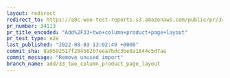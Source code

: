 ```yaml
---
layout: redirect
redirect_to: https://a8c-woo-test-reports.s3.amazonaws.com/public/pr/34113/e2e/index.html
pr_number: 34113
pr_title_encoded: "Add%2F33+two+column+product+page+layout"
pr_test_type: e2e
last_published: "2022-08-03 13:02:49 +0000"
commit_sha: 8a9592517f204562b7eea7bdc3be0a1844c5d7ae
commit_message: "Remove unused import"
branch_name: add/33_two_column_product_page_layout
---
```

